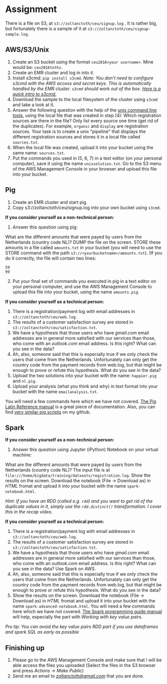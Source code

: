 Assignment
==========

There is a file on S3, at `s3://zoltanctoth/ceu/signup.log` . It is rather big, but fortunately there is a sample of it at `s3://zoltanctoth/ceu/signup-sample.log`.

AWS/S3/Unix
-----------
1. Create an S3 bucket using the format `ceu2016<your username>`. Mine would be: `ceu2016tothz`.
2. Create an EMR cluster and log in into it.
3. Install s3cmd: `pip install s3cmd`. *Note: You don't need to configure s3cmd with the AWS access and secret keys. This is automatically handled by the EMR cluster. `s3cmd` should work out of the box. [Here is a quick intro to s3cmd.](http://s3tools.org/s3cmd-howto)*
4. Download the sample to the local filesystem of the cluster using `s3cmd` and take a look at it.
5. Answer the following question with the help of the [unix command line tools](https://github.com/zoltanctoth/bigdata-training/blob/master/commandline.md),
   using the local file that was created in step (4):
   Which registration sources are there in the file? Only list every source one
   time (get rid of the duplicates). For example, `organic` and `display` are
   registration sources. Your task is to create a unix "pipeline" that displays
   the different registration sources and stores it in a local file called `sources.txt`.
6. When the local file was created, upload it into your bucket using the same name: `sources.txt`.
7. Put the commands you used in (5, 6, 7) in a text editor (on your personal computer), save it using the name `unixsolution.txt`. Go to the S3 menu of the AWS Management Console in your browser and upload this file into your bucket.

Pig
---
1. Create an EMR cluster and start pig.
2. Copy s3://zoltanctoth/ceu/signup.log into your own bucket using `s3cmd`.

**If you consider yourself as a non-technical person:**

1. Answer this question using pig:

 What are the different amounts that were payed by users from the Netherlands (country code NL)? DUMP the file on the screen. STORE these amounts in a file called `amounts.txt` in your bucket (you will need to use the STORE command with the path `s3://<yourbucketname>/amounts.txt`). (If you do it correctly, the file will contain two lines:
```
59
99
```
2. Put your final set of commands you executed in pig in a text editor on your personal computer, and use the AWS Management Console to upload this file into your bucket, using the name `amounts.pig`.

**If you consider yourself as a technical person:**

1. There is a registration/payment log with email addresses in `s3://zoltanctoth/ceu/web.log`.
2. The results of a customer satisfaction survey are stored in `s3://zoltanctoth/ceu/satisfaction.txt`.
3. We have a hypothesis that those users who have *gmail.com* email addresses are in general more satisfied with our services than those,
who come with an *outlook.com* email address. Is this right? What can you see in the data?
4. Ah, also, someone said that this is especially true if we only check the users that come from the Netherlands. Unfortunately can only get the country code from the payment records from web.log, but that might be enough to prove or refute this hypothesis. What do you see in the data?
5. Upload the two solutions into your bucket with the name: `happier.pig` and `nl.pig`.
6. Upload your analysis (what you think and why) in text format into your bucket with the name `emailanalysis.txt`.

 You will need a few commands here which we have not covered. [The Pig Latin Reference manual](http://pig.apache.org/docs/r0.14.0/basic.html) is a great piece of documentation. Also, you can find [very similar pig scripts](https://github.com/zoltanctoth/bigdata-training/tree/master/pig/solutions) on my github.

Spark
---
**If you consider yourself as a non-technical person:**

1. Answer this question using Jupyter (iPython) Notebook on your virtual machine:

 What are the different amounts that were payed by users from the Netherlands (country code NL)? The input file is at `file:///home/bigdata/training/datasets/registration.log`. Show the results on the screen. Download the notebook (File -> Download as) in *HTML* fromat and upload it into your bucket with the name `spark-notebook.html`. 
 
 *Hint: If you have an RDD (called e.g. `rdd`) and you want to get rid of the duplicate values in it, simply use the `rdd.distinct()` transformation. I cover this in the recap video.*

**If you consider yourself as a technical person:**

1. There is a registration/payment log with email addresses in `s3://zoltanctoth/ceu/web.log`.
2. The results of a customer satisfaction survey are stored in `s3://zoltanctoth/ceu/satisfaction.txt`.
3. We have a hypothesis that those users who have *gmail.com* email addresses are in general more satisfied with our services than those,
who come with an *outlook.com* email address. Is this right? What can you see in the data? Use Spark on AWS.
4. Ah, also, someone said that this is especially true if we only check the users that come from the Netherlands. Unfortunately can only get the country code from the payment records from web.log, but that might be enough to prove or refute this hypothesis. What do you see in the data?
6. Show the results on the screen. Download the notebook (File -> Download as) in *HTML* fromat and upload it into your bucket with the name `spark-advanced-notebook.html`. 
 You will need a few commands here which we have not covered. [The Spark programming guide manual](http://spark.apache.org/docs/latest/programming-guide.html#working-with-key-value-pairs) will help, especially the part with *Working with key value pairs*.

*Pro tip: You can avoid the key value pairs RDD part if you use dataframes and spark SQL as early as possible*


Finishing up
----------
1. Please go to the AWS Management Console and make sure that
I will be able access the files you uploaded (Select the files in the S3 browser and press *Actions* -> *Make Public*)
2. Send me an email to *zoltanctoth@gmail.com* that you are done.
